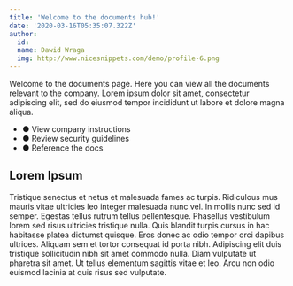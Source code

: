 ```yaml
---
title: 'Welcome to the documents hub!'
date: '2020-03-16T05:35:07.322Z'
author:
  id:
  name: Dawid Wraga
  img: http://www.nicesnippets.com/demo/profile-6.png
---
```


Welcome to the documents page. Here you can view all the documents relevant to the company. Lorem ipsum dolor sit amet, consectetur adipiscing elit, sed do eiusmod tempor incididunt ut labore et dolore magna aliqua.

- ● View company instructions
- ● Review security guidelines
- ● Reference the docs

## Lorem Ipsum

Tristique senectus et netus et malesuada fames ac turpis. Ridiculous mus mauris vitae ultricies leo integer malesuada nunc vel. In mollis nunc sed id semper. Egestas tellus rutrum tellus pellentesque. Phasellus vestibulum lorem sed risus ultricies tristique nulla. Quis blandit turpis cursus in hac habitasse platea dictumst quisque. Eros donec ac odio tempor orci dapibus ultrices. Aliquam sem et tortor consequat id porta nibh. Adipiscing elit duis tristique sollicitudin nibh sit amet commodo nulla. Diam vulputate ut pharetra sit amet. Ut tellus elementum sagittis vitae et leo. Arcu non odio euismod lacinia at quis risus sed vulputate.
